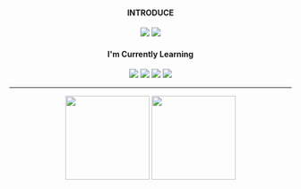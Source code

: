 <div align="center">
  <div>
    <h4>INTRODUCE</h4>
    <a href="https://jh9854.tistory.com//"><img src="https://img.shields.io/badge/Blog-000000?style=flat-square&logo=Tistory&logoColor=white"/></a>
    <a href="mailto:9854jh@gmail.com"><img src="https://img.shields.io/badge/Gmail-ea4536?style=flat-square&logo=Gmail&logoColor=white"/></a>
   </div>
   
   <div>
    <h4>I'm Currently Learning</h4>
    <img src="https://img.shields.io/badge/HTML-E34F26?style=flat-square&logo=HTML5&logoColor=white"/>
    <img src="https://img.shields.io/badge/CSS-1572B6?style=flat-square&logo=CSS3&logoColor=white"/>
    <img src="https://img.shields.io/badge/Javascript-de9d27?style=flat-square&logo=Javascript&logoColor=white"/>
    <img src="https://img.shields.io/badge/React-17b6e7?style=flat-square&logo=React&logoColor=white"/>
  </div>
</div>

---

<div align="center">
    <img src="https://github-readme-stats.vercel.app/api/top-langs/?username=JHPARK0504&layout=compact&theme=swift" height="150"/>
    <img src="https://github-readme-stats.vercel.app/api?username=JHPARK0504&show_icons=true&theme=swift" height="150"/>
</div>
